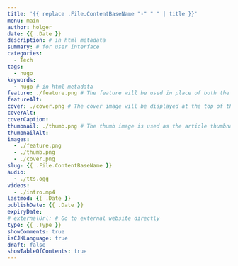 ```yaml
---
title: '{{ replace .File.ContentBaseName "-" " " | title }}'
menu: main
author: holger
date: {{ .Date }}
description: # in html metadata
summary: # for user interface
categories:
  - Tech
tags:
  - hugo
keywords:
  - hugo # in html metadata
feature: ./feature.png # The feature will be used in place of both the thumb and cover images, and in the article metadata, which is included when content is shared to third-party networks like Facebook and Twitter.
featureAlt: 
cover: ./cover.png # The cover image will be displayed at the top of the article content on individual article pages.
coverAlt: 
coverCaption:
thumbnail: ./thumb.png # The thumb image is used as the article thumbnail and will be displayed in article lists
thumbnailAlt: 
images:
  - ./feature.png
  - ./thumb.png
  - ./cover.png
slug: {{ .File.ContentBaseName }}
audio:
  - ./tts.ogg
videos:
  - ./intro.mp4
lastmod: {{ .Date }}
publishDate: {{ .Date }}
expiryDate: 
# externalUrl: # Go to external website directly
type: {{ .Type }}
showComments: true
isCJKLanguage: true
draft: false
showTableOfContents: true
---
```

